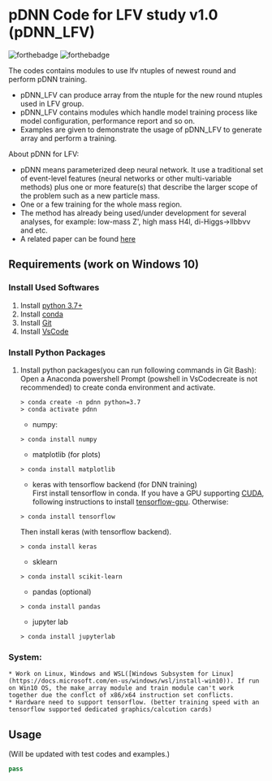 # pDNN Code for LFV study v1.0 (pDNN_LFV)

![forthebadge](https://img.shields.io/badge/pdnn__lfv-v1.0-blue)
![forthebadge](https://img.shields.io/badge/status-developing-yellow)


The codes contains modules to use lfv ntuples of newest round and perform pDNN training.

* pDNN_LFV can produce array from the ntuple for the new round ntuples used in LFV group.
* pDNN_LFV contains modules which handle model training process like model configuration, performance report and so on.
* Examples are given to demonstrate the usage of pDNN_LFV to generate array and perform a training.

About pDNN for LFV:

* pDNN means parameterized deep neural network. It use a traditional set of event-level features (neural networks or other multi-variable methods) plus one or more feature(s) that describe the larger scope of the problem such as a new particle mass.
* One or a few training for the whole mass region.
* The method has already being used/under development for several analyses, for example: low-mass Z', high mass H4l, di-Higgs->llbb&nu;&nu; and etc.
* A related paper can be found [here](https://arxiv.org/pdf/1601.07913.pdf)

## Requirements (work on Windows 10)

### Install Used Softwares
1. Install [python 3.7+](https://www.python.org/downloads/windows/)
2. Install [conda](https://docs.conda.io/projects/conda/en/latest/user-guide/install/windows.html)
3. Install [Git](https://git-scm.com/downloads)
4. Install [VsCode](https://code.visualstudio.com/docs/setup/windows)

### Install Python Packages
1. Install python packages(you can run following commands in Git Bash): 
    Open a Anaconda powershell Prompt (powshell in VsCodecreate is not recommended) to create conda environment and activate.
    ```
    > conda create -n pdnn python=3.7
    > conda activate pdnn
    ```
    * numpy:
    ```
    > conda install numpy
    ```
    * matplotlib (for plots)
    ```
    > conda install matplotlib
    ```
    * keras with tensorflow backend (for DNN training)  
    First install tensorflow in conda. If you have a GPU supporting [CUDA](https://developer.nvidia.com/cuda-zone), following instructions to install [tensorflow-gpu](https://www.tensorflow.org/install/gpu). Otherwise:
    ```
    > conda install tensorflow
    ```
    Then install keras (with tensorflow backend).
    ```
    > conda install keras
    ```
    * sklearn
    ```
    > conda install scikit-learn
    ```
    * pandas (optional)
    ```
    > conda install pandas
    ```
    * jupyter lab
    ```
    > conda install jupyterlab
    ```
    
### System:
    * Work on Linux, Windows and WSL([Windows Subsystem for Linux](https://docs.microsoft.com/en-us/windows/wsl/install-win10)). If run on Win10 OS, the make_array module and train module can't work together due the conflct of x86/x64 instruction set conflicts.
    * Hardware need to support tensorflow. (better training speed with an tensorflow supported dedicated graphics/calcution cards)

## Usage
(Will be updated with test codes and examples.)
```python
pass
```
